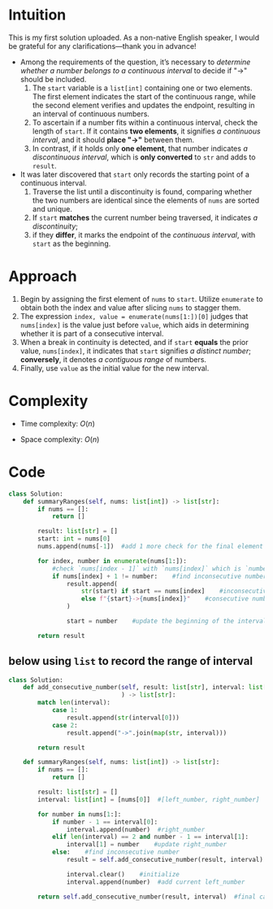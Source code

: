 <!--
https://leetcode.com/problems/summary-ranges/solutions/6174433/
super-easy-0-ms-runtime-beats-100-user/
-->
# Intuition
<!-- Describe your first thoughts on how to solve this problem. -->
This is my first solution uploaded. As a non-native English speaker, I would be grateful for any clarifications—thank you in advance!  
* Among the requirements of the question, it’s necessary to *determine whether a number belongs to a continuous interval* to decide if "->" should be included.
    1. The `start` variable is a `list[int]` containing one or two elements. The first element indicates the start of the continuous range, while the second element verifies and updates the endpoint, resulting in an interval of continuous numbers.
    2. To ascertain if a number fits within a continuous interval, check the length of `start`. If it contains **two elements**, it signifies *a continuous interval*, and it should **place "->"** between them.
    3. In contrast, if it holds only **one element**, that number indicates *a discontinuous interval*, which is **only converted** to `str` and adds to `result`.
* It was later discovered that `start` only records the starting point of a continuous interval.
    1. Traverse the list until a discontinuity is found, comparing whether the two numbers are identical since the elements of `nums` are sorted and unique.
    2. If `start` **matches** the current number being traversed, it indicates *a discontinuity*; 
    3. if they **differ**, it marks the endpoint of the *continuous interval*, with `start` as the beginning.

# Approach
<!-- Describe your approach to solving the problem. -->
1. Begin by assigning the first element of `nums` to `start`. Utilize `enumerate` to obtain both the index and value after slicing `nums` to stagger them.
2. The expression `index, value = enumerate(nums[1:])[0]` judges that `nums[index]` is the value just before `value`, which aids in determining whether it is part of a consecutive interval.
3. When a break in continuity is detected, and if `start` **equals** the prior value, `nums[index]`, it indicates that `start` signifies *a distinct number*; **conversely**, it denotes *a contiguous range* of numbers.
4. Finally, use `value` as the initial value for the new interval.

# Complexity
- Time complexity: $O(n)$
<!-- Add your time complexity here, e.g. $$O(n)$$ -->

- Space complexity: $O(n)$
<!-- Add your space complexity here, e.g. $$O(n)$$ -->

# Code
```py
class Solution:
    def summaryRanges(self, nums: list[int]) -> list[str]:
        if nums == []:
            return []

        result: list[str] = []
        start: int = nums[0]
        nums.append(nums[-1])  #add 1 more check for the final element

        for index, number in enumerate(nums[1:]):    
            #check `nums[index - 1]` with `nums[index]` which is `number`
            if nums[index] + 1 != number:    #find inconsecutive number
                result.append(
                    str(start) if start == nums[index]    #inconsecutive case
                    else f"{start}->{nums[index]}"    #consecutive number
                )

                start = number    #update the beginning of the interval

        return result
```

## below using `list` to record the range of interval
```py
class Solution:
    def add_consecutive_number(self, result: list[str], interval: list[int]
                               ) -> list[str]:
        match len(interval):
            case 1:
                result.append(str(interval[0]))
            case 2:
                result.append("->".join(map(str, interval)))

        return result

    def summaryRanges(self, nums: list[int]) -> list[str]:
        if nums == []:
            return []

        result: list[str] = []
        interval: list[int] = [nums[0]]  #[left_number, right_number]

        for number in nums[1:]:
            if number - 1 == interval[0]:
                interval.append(number)  #right_number
            elif len(interval) == 2 and number - 1 == interval[1]:
                interval[1] = number    #update right_number
            else:    #find inconsecutive number
                result = self.add_consecutive_number(result, interval)

                interval.clear()    #initialize
                interval.append(number)  #add current left_number

        return self.add_consecutive_number(result, interval)  #final case
```
